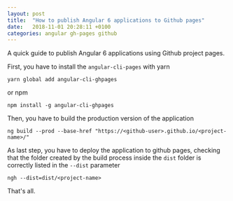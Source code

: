 ```yaml
---
layout: post
title:  "How to publish Angular 6 applications to Github pages"
date:   2018-11-01 20:28:11 +0100
categories: angular gh-pages github
---
```


A quick guide to publish Angular 6 applications using Github project pages.

First, you have to install the `angular-cli-pages` with yarn
```
yarn global add angular-cli-ghpages
```
or npm
```
npm install -g angular-cli-ghpages
```

Then, you have to build the production version of the application
```
ng build --prod --base-href "https://<github-user>.github.io/<project-name>/"
```

As last step, you have to deploy the application to github pages, checking that the folder created by the build process inside the `dist` folder is correctly listed in the `--dist` parameter
```
ngh --dist=dist/<project-name>
```

That's all.